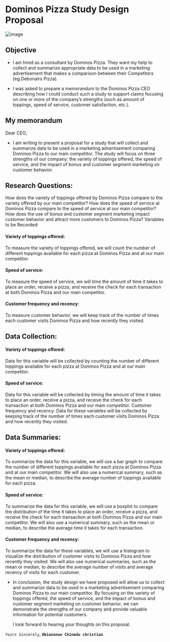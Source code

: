 # Dominos Pizza Study Design Proposal

![image](https://user-images.githubusercontent.com/56441231/218329797-89ee961a-c05a-4893-b87c-15c3d6e7a25a.png)



## Objective
- I am hired as a consultant by Dominos Pizza. They want my help to collect and summarize appropriate data to be used in a marketing advertisement that makes a comparison between their Competitors (eg.Debonairs Pizza).

- I was asked to prepare a memorandum to the Dominos Pizza CEO describing how I could conduct such a study to support claims focusing on one or more of the company’s strengths (such as amount of toppings, speed of service, customer satisfaction, etc.). 
 


## My memorandum 


Dear CEO,

- I am writing to present a proposal for a study that will collect and summarize data to be used in a marketing advertisement comparing Dominos Pizza to our main competitor. The study will focus on three strengths of our company: the variety of toppings offered, the speed of service, and the impact of bonus and customer segment marketing on customer behavior.

## Research Questions:

How does the variety of toppings offered by Dominos Pizza compare to the variety offered by our main competitor?
How does the speed of service at Dominos Pizza compare to the speed of service at our main competitor?
How does the use of bonus and customer segment marketing impact customer behavior and attract more customers to Dominos Pizza?
Variables to be Recorded:

#### Variety of toppings offered: 
To measure the variety of toppings offered, we will count the number of different toppings available for each pizza at Dominos Pizza and at our main competitor.

#### Speed of service: 
To measure the speed of service, we will time the amount of time it takes to place an order, receive a pizza, and receive the check for each transaction at both Dominos Pizza and our main competitor.

#### Customer frequency and recency: 
To measure customer behavior, we will keep track of the number of times each customer visits Dominos Pizza and how recently they visited.

## Data Collection:

#### Variety of toppings offered: 
Data for this variable will be collected by counting the number of different toppings available for each pizza at Dominos Pizza and at our main competitor.

#### Speed of service: 
Data for this variable will be collected by timing the amount of time it takes to place an order, receive a pizza, and receive the check for each transaction at both Dominos Pizza and our main competitor.
Customer frequency and recency: Data for these variables will be collected by keeping track of the number of times each customer visits Dominos Pizza and how recently they visited.

## Data Summaries:

#### Variety of toppings offered: 
To summarize the data for this variable, we will use a bar graph to compare the number of different toppings available for each pizza at Dominos Pizza and at our main competitor. We will also use a numerical summary, such as the mean or median, to describe the average number of toppings available for each pizza.

#### Speed of service: 
To summarize the data for this variable, we will use a boxplot to compare the distribution of the time it takes to place an order, receive a pizza, and receive the check for each transaction at both Dominos Pizza and our main competitor. We will also use a numerical summary, such as the mean or median, to describe the average time it takes for each transaction.

#### Customer frequency and recency: 
To summarize the data for these variables, we will use a histogram to visualize the distribution of customer visits to Dominos Pizza and how recently they visited. We will also use numerical summaries, such as the mean or median, to describe the average number of visits and average recency of visits for each customer.

- In conclusion, the study design we have proposed will allow us to collect and summarize data to be used in a marketing advertisement comparing Dominos Pizza to our main competitor. By focusing on the variety of toppings offered, the speed of service, and the impact of bonus and customer segment marketing on customer behavior, we can demonstrate the strengths of our company and provide valuable information for potential customers.

  I look forward to hearing your thoughts on this proposal.

`Yours Sincerely`,
**`Obianonwo Chinedu christian`**.
